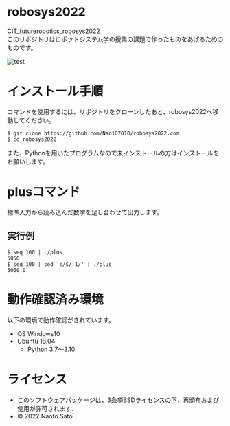 # robosys2022

CIT_futurerobotics_robosys2022  
このリポジトリはロボットシステム学の授業の課題で作ったものをあげるためのものです。

![test](https://github.com/Nao107010/robosys2022/actions/workflows/test.yml/badge.svg)

# インストール手順
コマンドを使用するには、リポジトリをクローンしたあと、robosys2022へ移動してください。

```
$ git clone https://github.com/Nao107010/robosys2022.com
$ cd robosys2022
```

また、Pythonを用いたプログラムなので未インストールの方はインストールをお願いします。

# plusコマンド

標準入力から読み込んだ数字を足し合わせて出力します。

## 実行例
```
$ seq 100 | ./plus
5050
$ seq 100 | sed 's/$/.1/' | ./plus
5060.0
```

# 動作確認済み環境
以下の環境で動作確認がされています。
* OS Windows10
* Ubuntu 18.04
  * Python 3.7～3.10 

# ライセンス
* このソフトウェアパッケージは，3条項BSDライセンスの下，再頒布および使用が許可されます.
* © 2022 Naoto Sato

